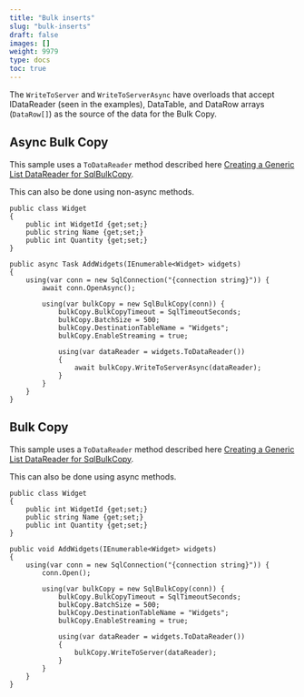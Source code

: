 ```yaml
---
title: "Bulk inserts"
slug: "bulk-inserts"
draft: false
images: []
weight: 9979
type: docs
toc: true
---
```


The `WriteToServer` and `WriteToServerAsync` have overloads that accept IDataReader (seen in the examples), DataTable, and DataRow arrays (`DataRow[]`) as the source of the data for the Bulk Copy.

## Async Bulk Copy
This sample uses a `ToDataReader` method described here [Creating a Generic List DataReader for SqlBulkCopy](https://www.csvreader.com/posts/generic_list_datareader.php).

This can also be done using non-async methods.
    
    public class Widget
    {
        public int WidgetId {get;set;}
        public string Name {get;set;}
        public int Quantity {get;set;}
    }
    
    public async Task AddWidgets(IEnumerable<Widget> widgets)
    {
        using(var conn = new SqlConnection("{connection string}")) {
            await conn.OpenAsync();
    
            using(var bulkCopy = new SqlBulkCopy(conn)) {
                bulkCopy.BulkCopyTimeout = SqlTimeoutSeconds;
                bulkCopy.BatchSize = 500;
                bulkCopy.DestinationTableName = "Widgets";
                bulkCopy.EnableStreaming = true;
    
                using(var dataReader = widgets.ToDataReader())
                {
                    await bulkCopy.WriteToServerAsync(dataReader);
                }
            }
        }
    }
    

## Bulk Copy
This sample uses a `ToDataReader` method described here [Creating a Generic List DataReader for SqlBulkCopy](https://www.csvreader.com/posts/generic_list_datareader.php).

This can also be done using async methods.
    
    public class Widget
    {
        public int WidgetId {get;set;}
        public string Name {get;set;}
        public int Quantity {get;set;}
    }
    
    public void AddWidgets(IEnumerable<Widget> widgets)
    {
        using(var conn = new SqlConnection("{connection string}")) {
            conn.Open();
    
            using(var bulkCopy = new SqlBulkCopy(conn)) {
                bulkCopy.BulkCopyTimeout = SqlTimeoutSeconds;
                bulkCopy.BatchSize = 500;
                bulkCopy.DestinationTableName = "Widgets";
                bulkCopy.EnableStreaming = true;
    
                using(var dataReader = widgets.ToDataReader())
                {
                    bulkCopy.WriteToServer(dataReader);
                }
            }
        }
    }
    

